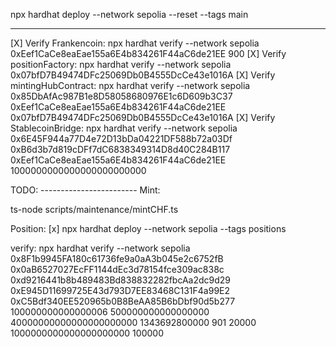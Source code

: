 
npx hardhat deploy --network sepolia --reset --tags main




-----------
[X] Verify Frankencoin:
npx hardhat verify --network sepolia 0xEef1CaCe8eaEae155a6E4b834261F44aC6de21EE 900
[X] Verify positionFactory:
npx hardhat verify --network sepolia 0x07bfD7B49474DFc25069Db0B4555DcCe43e1016A
[X] Verify mintingHubContract:
npx hardhat verify --network sepolia 0x85DbAfAc987B1e8D58058680976E1c6D609b3C37 0xEef1CaCe8eaEae155a6E4b834261F44aC6de21EE 0x07bfD7B49474DFc25069Db0B4555DcCe43e1016A
[X] Verify StablecoinBridge:
npx hardhat verify --network sepolia 0x6E45F944a77D4e72D13bDa04221DF588b72a03Df 0xB6d3b7d819cDFf7dC6838349314D8d40C284B117 0xEef1CaCe8eaEae155a6E4b834261F44aC6de21EE 1000000000000000000000000

TODO: ------------------------
Mint:

ts-node scripts/maintenance/mintCHF.ts 

Position:
[x] npx hardhat deploy --network sepolia --tags positions

verify:
npx hardhat verify --network sepolia 0x8F1b9945FA180c61736fe9a0aA3b045e2c6752fB 0x0aB6527027EcFF1144dEc3d78154fce309ac838c 0xd9216441b8b489483Bd838832282fbcAa2dc9d29 0xE945D11699725E43d793D7EE83468C131F4a99E2 0xC5Bdf340EE520965b0B8BeAA85B6bDbf90d5b277 100000000000000006 500000000000000000 40000000000000000000000 1343692800000 901 20000 1000000000000000000000 100000


